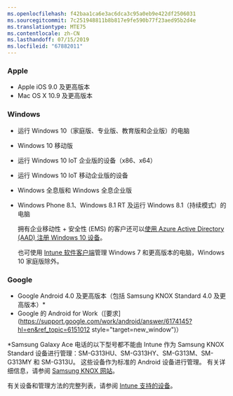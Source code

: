 ```yaml
---
ms.openlocfilehash: f42baa1ca6e3ac6dca3c95a0eb9e422df2506031
ms.sourcegitcommit: 7c251948811b8b817e9fe590b77f23aed95b2d4e
ms.translationtype: MTE75
ms.contentlocale: zh-CN
ms.lasthandoff: 07/15/2019
ms.locfileid: "67882011"
---
```

### <a name="apple"></a>Apple
- Apple iOS 9.0 及更高版本
- Mac OS X 10.9 及更高版本

### <a name="windows"></a>Windows
- 运行 Windows 10（家庭版、专业版、教育版和企业版）的电脑
- Windows 10 移动版
- 运行 Windows 10 IoT 企业版的设备（x86、x64）
- 运行 Windows 10 IoT 移动企业版的设备
- Windows 全息版和 Windows 全息企业版
- Windows Phone 8.1、Windows 8.1 RT 及运行 Windows 8.1（持续模式）的电脑

  拥有企业移动性 + 安全性 (EMS) 的客户还可以[使用 Azure Active Directory (AAD) 注册 Windows 10 设备](/intune-classic/deploy-use/set-up-windows-device-management-with-microsoft-intune#azure-active-directory-enrollment)。

  也可使用 [Intune 软件客户端](/intune-classic/deploy-use/manage-windows-pcs-with-microsoft-intune)管理 Windows 7 和更高版本的电脑，Windows 10 家庭版除外。

### <a name="google"></a>Google
- Google Android 4.0 及更高版本（包括 Samsung KNOX Standard 4.0 及更高版本）*
- Google 的 Android for Work（[要求](https://support.google.com/work/android/answer/6174145?hl=en&ref_topic=6151012 style="target=new_window")）

*Samsung Galaxy Ace 电话的以下型号都不能由 Intune 作为 Samsung KNOX Standard 设备进行管理：SM-G313HU、SM-G313HY、SM-G313M、SM-G313MY 和 SM-G313U。 这些设备作为标准的 Android 设备进行管理。 有关详细信息，请参阅 [Samsung KNOX 网站](https://www.samsungknox.com/en)。

有关设备和管理方法的完整列表，请参阅 [Intune 支持的设备](/intune/supported-devices-browsers#intune-supported-devices)。
